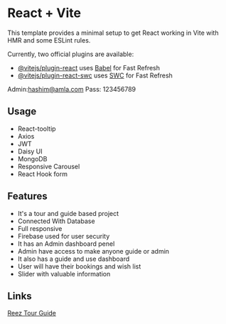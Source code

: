 # React + Vite

This template provides a minimal setup to get React working in Vite with HMR and some ESLint rules.

Currently, two official plugins are available:

- [@vitejs/plugin-react](https://github.com/vitejs/vite-plugin-react/blob/main/packages/plugin-react/README.md) uses [Babel](https://babeljs.io/) for Fast Refresh
- [@vitejs/plugin-react-swc](https://github.com/vitejs/vite-plugin-react-swc) uses [SWC](https://swc.rs/) for Fast Refresh

Admin:hashim@amla.com
Pass: 123456789

## Usage
- React-tooltip
- Axios
- JWT
- Daisy UI
- MongoDB
- Responsive Carousel
- React Hook form


## Features
- It's a tour and guide based project
- Connected With Database
- Full responsive
- Firebase used for user security
- It has an Admin dashboard penel
- Admin have access to make anyone guide or admin
- It also has a guide and use dashboard
- User will have their bookings and wish list
- Slider with valuable information



## Links
[Reez Tour Guide](https://the-tour-guide-for-tourist.web.app/)

